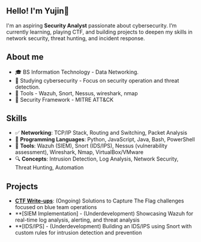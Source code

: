 ## Hello! I'm Yujin👋

I'm an aspiring **Security Analyst** passionate about cybersecurity. I’m currently learning, playing CTF, and building projects to deepen my skills in network security, threat hunting, and incident response.

## About me
* 🎓 BS Information Technology - Data Networking.
* 🌱 Studying cybersecurity - Focus on security operation and threat detection.
* 🎯 Tools - Wazuh, Snort, Nessus, wireshark, nmap
* 👾 Security Framework - MITRE ATT&CK

## Skills
- ✅ **Networking**: TCP/IP Stack, Routing and Switching, Packet Analysis
- 🧠 **Programming Languages**: Python, JavaScript, Java, Bash, PowerShell
- 🎯 **Tools**: Wazuh (SIEM), Snort (IDS/IPS), Nessus (vulnerability assessment), Wireshark, Nmap, VirtualBox/VMware
- 🔍 **Concepts**: Intrusion Detection, Log Analysis, Network Security, Threat Hunting, Automation

## Projects
- **[CTF Write-ups](https://medium.com/@barete.mart)**: (Ongoing) Solutions to Capture The Flag challenges focused on blue team operations
- **[SIEM Implementation] - (Underdevelopment) Showcasing Wazuh for real-time log analysis, alerting, and threat analysis
- **[IDS/IPS] - (Underdevelopment) Building an IDS/IPS using Snort with custom rules for intrusion detection and prevention

<!--
**yujin-xin/yujin-xin** is a ✨ _special_ ✨ repository because its `README.md` (this file) appears on your GitHub profile.

Here are some ideas to get you started:

- 🔭 I’m currently working on ...
- 🌱 I’m currently learning ...
- 👯 I’m looking to collaborate on ...
- 🤔 I’m looking for help with ...
- 💬 Ask me about ...
- 📫 How to reach me: ...
- 😄 Pronouns: ...
- ⚡ Fun fact: ...
-->
